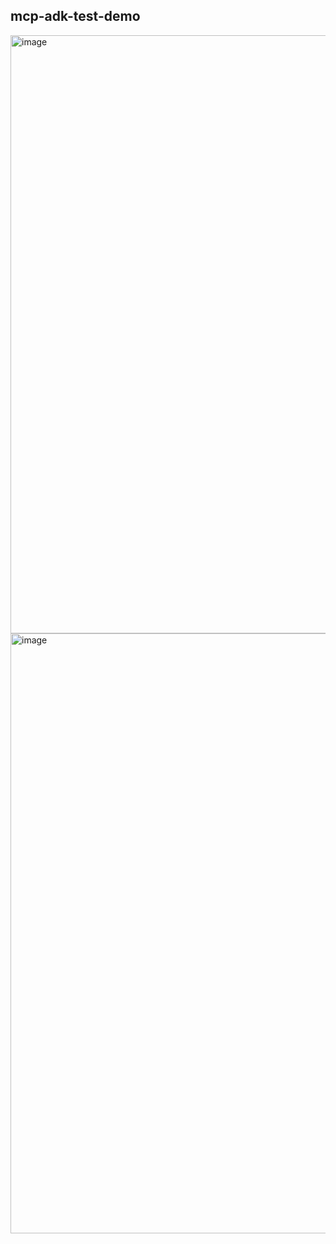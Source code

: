 ## mcp-adk-test-demo

<img width="957" alt="image" src="https://github.com/user-attachments/assets/5d5ca1ce-532f-4f9c-bdbb-c8a7726a565e" />

<img width="960" alt="image" src="https://github.com/user-attachments/assets/e38733ab-3eaf-476f-8714-9f82cfe9343e" />

